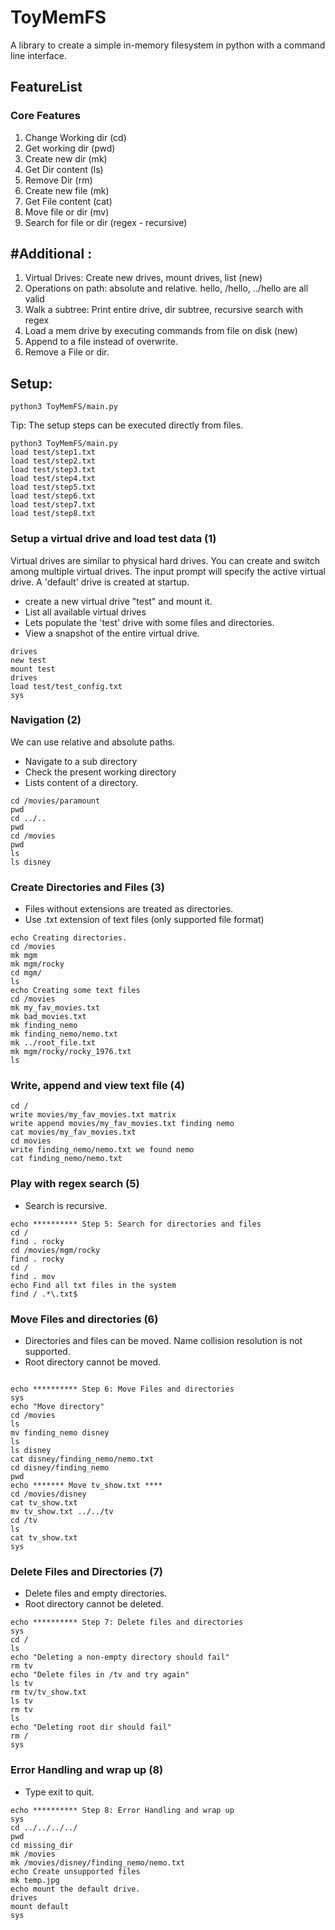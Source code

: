 # ToyMemFS
A library to create a simple in-memory filesystem in python with a command line interface.


## FeatureList
### Core Features
1. Change Working dir (cd)
2. Get working dir (pwd)
3. Create new dir (mk)
4. Get Dir content (ls)
5. Remove Dir (rm)
6. Create new file (mk)
7. Get File content (cat)
8. Move file or dir (mv)
9. Search for file or dir (regex - recursive)

## #Additional :
1. Virtual Drives: Create new drives, mount drives, list (new)
2. Operations on path: absolute and relative. hello, /hello, ../hello are all valid
3. Walk a subtree: Print entire drive, dir subtree, recursive search with regex
4. Load a mem drive by executing commands from file on disk (new)
5. Append to a file instead of overwrite.
6. Remove a File or dir.
## Setup:
```
python3 ToyMemFS/main.py
```

Tip: The setup steps can be executed directly from files.
```
python3 ToyMemFS/main.py
load test/step1.txt
load test/step2.txt
load test/step3.txt
load test/step4.txt
load test/step5.txt
load test/step6.txt
load test/step7.txt
load test/step8.txt

```

### Setup a virtual drive  and load test data (1)
Virtual drives are similar to physical hard drives. You can create and switch among multiple virtual drives.
The input prompt will specify the active virtual drive. A 'default' drive is created at startup. 

- create a new virtual drive "test" and mount it. 
- List all available virtual drives
- Lets populate the 'test' drive with some files and directories.
- View a snapshot of the entire virtual drive.
```
drives
new test
mount test
drives
load test/test_config.txt
sys
```

### Navigation (2)
We can use relative and absolute paths. 
- Navigate to a sub directory
- Check the present working directory
- Lists content of a directory.
```
cd /movies/paramount
pwd
cd ../..
pwd
cd /movies
pwd
ls
ls disney

```

### Create Directories and Files (3)
- Files without extensions are treated as directories.
- Use .txt extension of text files (only supported file format)
```
echo Creating directories.
cd /movies
mk mgm
mk mgm/rocky
cd mgm/
ls
echo Creating some text files
cd /movies
mk my_fav_movies.txt
mk bad_movies.txt
mk finding_nemo
mk finding_nemo/nemo.txt
mk ../root_file.txt
mk mgm/rocky/rocky_1976.txt
ls

```


### Write,  append and view text file (4)
```
cd /
write movies/my_fav_movies.txt matrix
write append movies/my_fav_movies.txt finding nemo
cat movies/my_fav_movies.txt
cd movies
write finding_nemo/nemo.txt we found nemo
cat finding_nemo/nemo.txt

```

### Play with regex search (5)
- Search is recursive. 
```
echo ********** Step 5: Search for directories and files 
cd /
find . rocky
cd /movies/mgm/rocky
find . rocky
cd /
find . mov
echo Find all txt files in the system
find / .*\.txt$

```


### Move  Files and directories (6)
- Directories and files can be moved. Name collision resolution is not supported.
- Root directory cannot be moved.
```

echo ********** Step 6: Move Files and directories
sys
echo "Move directory"
cd /movies
ls
mv finding_nemo disney
ls 
ls disney
cat disney/finding_nemo/nemo.txt
cd disney/finding_nemo
pwd
echo ******* Move tv_show.txt ****
cd /movies/disney
cat tv_show.txt
mv tv_show.txt ../../tv
cd /tv
ls
cat tv_show.txt
sys

```


### Delete Files and Directories (7)
- Delete files and empty directories.
- Root directory cannot be deleted.
```
echo ********** Step 7: Delete files and directories
sys
cd /
ls 
echo "Deleting a non-empty directory should fail"
rm tv
echo "Delete files in /tv and try again"
ls tv
rm tv/tv_show.txt
ls tv
rm tv
ls
echo "Deleting root dir should fail"
rm /
sys
```

### Error Handling and wrap up (8)
- Type exit to quit.
```
echo ********** Step 8: Error Handling and wrap up
sys
cd ../../../../
pwd
cd missing_dir
mk /movies
mk /movies/disney/finding_nemo/nemo.txt
echo Create unsupported files
mk temp.jpg
echo mount the default drive.
drives
mount default
sys

```
